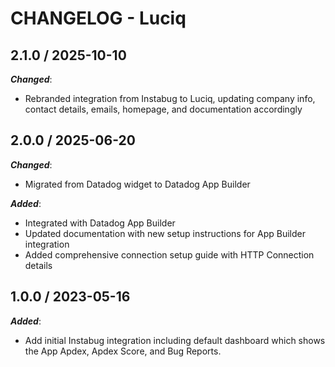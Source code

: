 # CHANGELOG - Luciq

## 2.1.0 / 2025-10-10

***Changed***:

* Rebranded integration from Instabug to Luciq, updating company info, contact details, emails, homepage, and documentation accordingly

## 2.0.0 / 2025-06-20

***Changed***:

* Migrated from Datadog widget to Datadog App Builder

***Added***:

* Integrated with Datadog App Builder
* Updated documentation with new setup instructions for App Builder integration
* Added comprehensive connection setup guide with HTTP Connection details

## 1.0.0 / 2023-05-16

***Added***:

* Add initial Instabug integration including default dashboard which shows the App Apdex, Apdex Score, and Bug Reports.